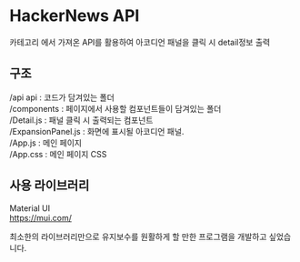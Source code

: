 # HackerNews API

카테고리 에서 가져온 API를 활용하여 아코디언 패널을 클릭 시 detail정보 출력

## 구조

/api api : 코드가 담겨있는 폴더  
/components : 페이지에서 사용할 컴포넌트들이 담겨있는 폴더  
  /Detail.js : 패널 클릭 시 출력되는 컴포넌트  
  /ExpansionPanel.js : 화면에 표시될 아코디언 패널.   
/App.js : 메인 페이지   
/App.css : 메인 페이지 CSS   

## 사용 라이브러리

Material UI  
https://mui.com/

최소한의 라이브러리만으로 유지보수를 원활하게 할 만한 프로그램을 개발하고 싶었습니다.